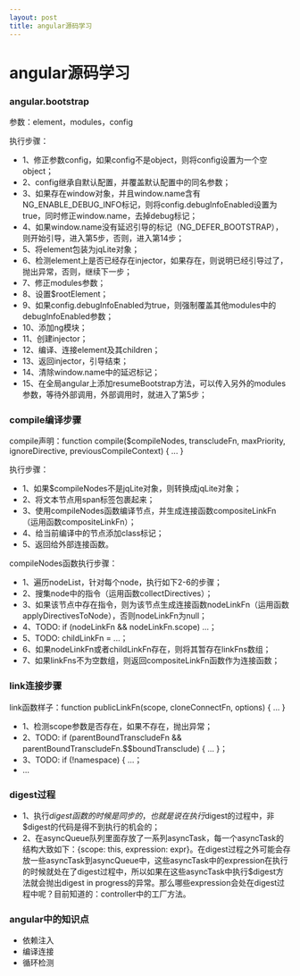 ```yaml
---
layout: post
title: angular源码学习
---
```

# angular源码学习

### angular.bootstrap

参数：element，modules，config

执行步骤：

* 1、修正参数config，如果config不是object，则将config设置为一个空object；
* 2、config继承自默认配置，并覆盖默认配置中的同名参数；
* 3、如果存在window对象，并且window.name含有NG_ENABLE_DEBUG_INFO标记，则将config.debugInfoEnabled设置为true，同时修正window.name，去掉debug标记；
* 4、如果window.name没有延迟引导的标记（NG_DEFER_BOOTSTRAP），则开始引导，进入第5步，否则，进入第14步；
* 5、将element包装为jqLite对象；
* 6、检测element上是否已经存在injector，如果存在，则说明已经引导过了，抛出异常，否则，继续下一步；
* 7、修正modules参数；
* 8、设置$rootElement；
* 9、如果config.debugInfoEnabled为true，则强制覆盖其他modules中的debugInfoEnabled参数；
* 10、添加ng模块；
* 11、创建injector；
* 12、编译、连接element及其children；
* 13、返回injector，引导结束；
* 14、清除window.name中的延迟标记；
* 15、在全局angular上添加resumeBootstrap方法，可以传入另外的modules参数，等待外部调用，外部调用时，就进入了第5步；

### compile编译步骤

compile声明：function compile($compileNodes, transcludeFn, maxPriority, ignoreDirective, previousCompileContext) { ... }

执行步骤：

* 1、如果$compileNodes不是jqLite对象，则转换成jqLite对象；
* 2、将文本节点用span标签包裹起来；
* 3、使用compileNodes函数编译节点，并生成连接函数compositeLinkFn（运用函数compositeLinkFn）；
* 4、给当前编译中的节点添加class标记；
* 5、返回给外部连接函数。

compileNodes函数执行步骤：

* 1、遍历nodeList，针对每个node，执行如下2-6的步骤；
* 2、搜集node中的指令（运用函数collectDirectives）；
* 3、如果该节点中存在指令，则为该节点生成连接函数nodeLinkFn（运用函数applyDirectivesToNode），否则nodeLinkFn为null；
* 4、TODO: if (nodeLinkFn && nodeLinkFn.scope) ...；
* 5、TODO: childLinkFn = ...；
* 6、如果nodeLinkFn或者childLinkFn存在，则将其暂存在linkFns数组；
* 7、如果linkFns不为空数组，则返回compositeLinkFn函数作为连接函数；

### link连接步骤

link函数样子：function publicLinkFn(scope, cloneConnectFn, options) { ... }

* 1、检测scope参数是否存在，如果不存在，抛出异常；
* 2、TODO: if (parentBoundTranscludeFn && parentBoundTranscludeFn.$$boundTransclude) { ... }；
* 3、TODO: if (!namespace) { ...；
* ...

### digest过程

* 1、执行$digest函数的时候是同步的，也就是说在执行$digest的过程中，非$digest的代码是得不到执行的机会的；
* 2、在asyncQueue队列里面存放了一系列asyncTask，每一个asyncTask的结构大致如下：{scope: this, expression: expr}。在digest过程之外可能会存放一些asyncTask到asyncQueue中，这些asyncTask中的expression在执行的时候就处在了digest过程中，所以如果在这些asyncTask中执行$digest方法就会抛出digest in progress的异常。那么哪些expression会处在digest过程中呢？目前知道的：controller中的工厂方法。

### angular中的知识点

* 依赖注入
* 编译连接
* 循环检测

